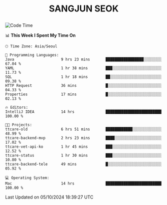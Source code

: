 <h1>
 <p align="center">
   SANGJUN SEOK
 </p>
</h1>

<!--START_SECTION:waka-->
![Code Time](http://img.shields.io/badge/Code%20Time-3%2C818%20hrs%2010%20mins-blue)

📊 **This Week I Spent My Time On** 

```text
🕑︎ Time Zone: Asia/Seoul

💬 Programming Languages: 
Java                     9 hrs 23 mins       █████████████████░░░░░░░░   67.04 % 
YAML                     1 hr 38 mins        ███░░░░░░░░░░░░░░░░░░░░░░   11.73 % 
SQL                      1 hr 18 mins        ██░░░░░░░░░░░░░░░░░░░░░░░   09.38 % 
HTTP Request             36 mins             █░░░░░░░░░░░░░░░░░░░░░░░░   04.33 % 
Properties               17 mins             █░░░░░░░░░░░░░░░░░░░░░░░░   02.13 % 

🔥 Editors: 
IntelliJ IDEA            14 hrs              █████████████████████████   100.00 % 

🐱‍💻 Projects: 
ttcare-old               6 hrs 51 mins       ████████████░░░░░░░░░░░░░   48.99 % 
ttcare-backend-mvp       2 hrs 23 mins       ████░░░░░░░░░░░░░░░░░░░░░   17.02 % 
ttcare-vet-api-ko        1 hr 45 mins        ███░░░░░░░░░░░░░░░░░░░░░░   12.52 % 
ttcare-status            1 hr 30 mins        ███░░░░░░░░░░░░░░░░░░░░░░   10.80 % 
ttcare-backend-tele      49 mins             █░░░░░░░░░░░░░░░░░░░░░░░░   05.92 % 

💻 Operating System: 
Mac                      14 hrs              █████████████████████████   100.00 % 
```


 Last Updated on 05/10/2024 18:39:27 UTC
<!--END_SECTION:waka-->
